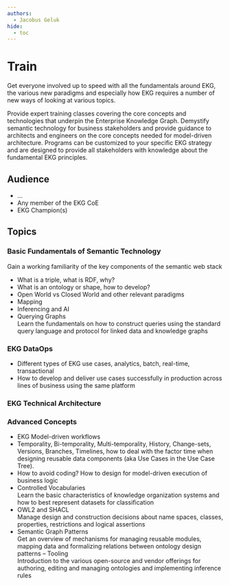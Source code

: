 ```yaml
---
authors:
  - Jacobus Geluk
hide:
  - toc
---
```

# Train

<!--summary-start-->
Get everyone involved up to speed with all the fundamentals around EKG, the various
new paradigms and especially how EKG requires a number of new ways of looking at various
topics.
<!--summary-end-->

Provide expert training classes covering the core concepts and technologies 
that underpin the Enterprise Knowledge Graph.
Demystify semantic technology for business stakeholders and provide guidance
to architects and engineers on the core concepts needed for model-driven architecture.
Programs can be customized to your specific EKG strategy and are designed 
to provide all stakeholders with knowledge about the fundamental EKG principles.

## Audience

- ...
- Any member of the EKG CoE
- EKG Champion(s)

## Topics

### Basic Fundamentals of Semantic Technology

Gain a working familiarity of the key components of the semantic web stack

- What is a triple, what is RDF, why?
- What is an ontology or shape, how to develop?
- Open World vs Closed World and other relevant paradigms
- Mapping
- Inferencing and AI
- Querying Graphs<br />Learn the fundamentals on how to construct queries 
  using the standard query language and protocol for linked data and knowledge graphs

### EKG DataOps

- Different types of EKG use cases, analytics, batch, real-time, transactional
- How to develop and deliver use cases successfully in production across lines 
  of business using the same platform

### EKG Technical Architecture

### Advanced Concepts

- EKG Model-driven workflows
- Temporality, Bi-temporality, Multi-temporality, History, 
  Change-sets, Versions, Branches, Timelines, 
  how to deal with the factor time when designing reusable
  data components (aka Use Cases in the Use Case Tree). 
- How to avoid coding? How to design for model-driven execution of business logic
- Controlled Vocabularies<br />Learn the basic characteristics of
  knowledge organization systems and how to best represent datasets for classification
- OWL2 and SHACL<br />Manage design and construction decisions about name spaces, 
  classes, properties, restrictions and logical assertions
- Semantic Graph Patterns<br />Get an overview of mechanisms for 
  managing reusable modules, mapping data and formalizing relations 
  between ontology design patterns
– Tooling<br/>Introduction to the various open-source and vendor
  offerings for authoring, editing and managing ontologies and 
  implementing inference rules

